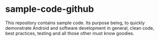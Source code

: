 # sample-code-github
This repository contains sample code. Its purpose being, to quickly demonstrate Android and software development in general, clean code, best practices, testing and all those other must know goodies.
